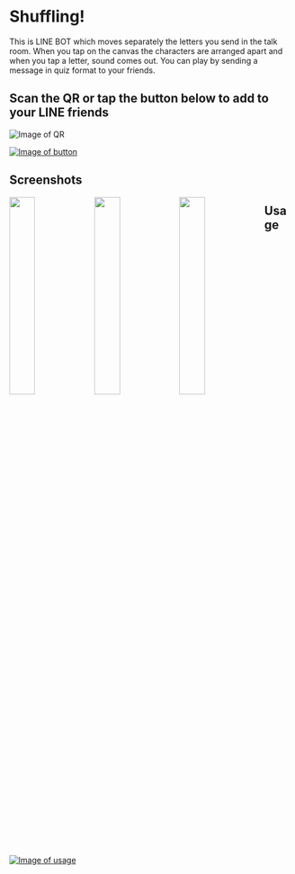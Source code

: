 # Shuffling!
This is LINE BOT which moves separately the letters you send in the talk room.
When you tap on the canvas the characters are arranged apart and when you tap a letter, sound comes out.
You can play by sending a message in quiz format to your friends.
 
 
##  Scan the QR or tap the button below to add to your LINE friends
![Image of QR](https://snst-lab.github.io/shuffling/public/assets/img/qr.png)
 
[![Image of button](https://scdn.line-apps.com/n/line_add_friends/btn/ja.png)](https://line.me/R/ti/p/%40lrz2407g)
 

##  Screenshots
<img src="https://snst-lab.github.io/shuffling/public/assets/img/screenshot1.jpg" style="width:30%;float:left;" >
<img src="https://snst-lab.github.io/shuffling/public/assets/img/screenshot2.jpg" style="width:30%;float:left;" >
<img src="https://snst-lab.github.io/shuffling/public/assets/img/screenshot3.jpg" style="width:30%;float:left;" >


##  Usage
[![Image of usage](https://snst-lab.github.io/shuffling/public/assets/img/usage.jpg)](https://youtu.be/pzyNgw_JXFU)